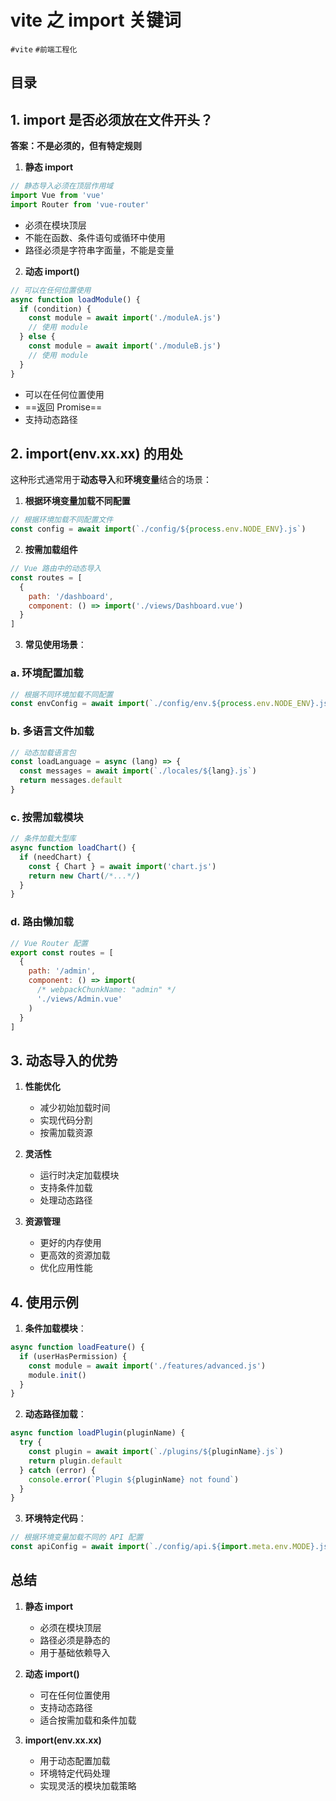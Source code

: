 
# vite 之 import 关键词

`#vite` `#前端工程化` 


## 目录
<!-- toc -->
 ## 1. import 是否必须放在文件开头？ 

**答案：不是必须的，但有特定规则**

1. **静态 import**
```javascript
// 静态导入必须在顶层作用域
import Vue from 'vue'
import Router from 'vue-router'
```
- 必须在模块顶层
- 不能在函数、条件语句或循环中使用
- 路径必须是字符串字面量，不能是变量

2. **动态 import()**
```javascript
// 可以在任何位置使用
async function loadModule() {
  if (condition) {
    const module = await import('./moduleA.js')
    // 使用 module
  } else {
    const module = await import('./moduleB.js')
    // 使用 module
  }
}
```
- 可以在任何位置使用
- ==返回 Promise==
- 支持动态路径

## 2. import(env.xx.xx) 的用处

这种形式通常用于**动态导入**和**环境变量**结合的场景：

1. **根据环境变量加载不同配置**
```javascript
// 根据环境加载不同配置文件
const config = await import(`./config/${process.env.NODE_ENV}.js`)
```

2. **按需加载组件**
```javascript
// Vue 路由中的动态导入
const routes = [
  {
    path: '/dashboard',
    component: () => import('./views/Dashboard.vue')
  }
]
```

3. **常见使用场景**：

### a. 环境配置加载

```javascript
// 根据不同环境加载不同配置
const envConfig = await import(`./config/env.${process.env.NODE_ENV}.js`)
```

### b. 多语言文件加载

```javascript
// 动态加载语言包
const loadLanguage = async (lang) => {
  const messages = await import(`./locales/${lang}.js`)
  return messages.default
}
```

### c. 按需加载模块

```javascript
// 条件加载大型库
async function loadChart() {
  if (needChart) {
    const { Chart } = await import('chart.js')
    return new Chart(/*...*/)
  }
}
```

### d. 路由懒加载

```javascript
// Vue Router 配置
export const routes = [
  {
    path: '/admin',
    component: () => import(
      /* webpackChunkName: "admin" */ 
      './views/Admin.vue'
    )
  }
]
```

## 3. 动态导入的优势

1. **性能优化**
   - 减少初始加载时间
   - 实现代码分割
   - 按需加载资源

2. **灵活性**
   - 运行时决定加载模块
   - 支持条件加载
   - 处理动态路径

3. **资源管理**
   - 更好的内存使用
   - 更高效的资源加载
   - 优化应用性能

## 4. 使用示例

1. **条件加载模块**：
```javascript
async function loadFeature() {
  if (userHasPermission) {
    const module = await import('./features/advanced.js')
    module.init()
  }
}
```

2. **动态路径加载**：
```javascript
async function loadPlugin(pluginName) {
  try {
    const plugin = await import(`./plugins/${pluginName}.js`)
    return plugin.default
  } catch (error) {
    console.error(`Plugin ${pluginName} not found`)
  }
}
```

3. **环境特定代码**：
```javascript
// 根据环境变量加载不同的 API 配置
const apiConfig = await import(`./config/api.${import.meta.env.MODE}.js`)
```

## 总结

1. **静态 import**
	- 必须在模块顶层
	- 路径必须是静态的
	- 用于基础依赖导入

2. **动态 import()**
	- 可在任何位置使用
	- 支持动态路径
	- 适合按需加载和条件加载

3. **import(env.xx.xx)**
	- 用于动态配置加载
	- 环境特定代码处理
	- 实现灵活的模块加载策略

